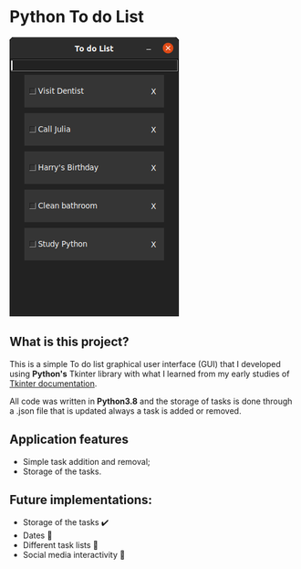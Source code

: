 # Python To do List
<img src="https://raw.githubusercontent.com/SalazarLucas/Python3_to_do_GUI/master/images/to_do_list_0.1.png" alt="Application image">

## What is this project?
This is a simple To do list graphical user interface (GUI) that I developed using **Python's** Tkinter library with what I learned from my early studies of [Tkinter documentation](https://tkdocs.com/tutorial/index.html).

All code was written in **Python3.8** and the storage of tasks is done through a .json file that is updated always a task is added or removed.

## Application features
 - Simple task addition and removal;
 - Storage of the tasks.

## Future implementations:
- Storage of the tasks ✔️
- Dates 🚧
- Different task lists 🚧
- Social media interactivity 🚧
